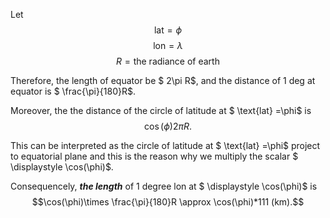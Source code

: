 
Let
$$ \text{lat} =\phi $$ $$ \text{lon}=\lambda $$ 
$$R = \text{the radiance of earth} $$

Therefore, the length of equator be $ 2\pi R$, and the distance of 1 deg at equator is  $ \frac{\pi}{180}R$.

Moreover, the the distance of  the circle of latitude at  $ \text{lat} =\phi$ is
$$ \displaystyle \cos(\phi) 2\pi R.$$

This can be interpreted as the circle of latitude at  $ \text{lat} =\phi$ project to equatorial plane and this is the reason why we multiply the scalar $ \displaystyle \cos(\phi)$.

Consequencely, ***the length*** of 1 degree lon at $ \displaystyle \cos(\phi)$ is
$$\cos(\phi)\times \frac{\pi}{180}R \approx  \cos(\phi)*111 (km).$$